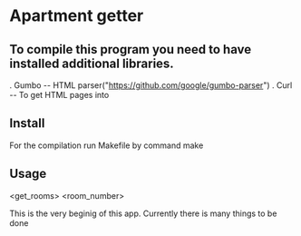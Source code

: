 # Apartment getter

## To compile this program you need to have installed additional libraries.
 
  .   Gumbo -- HTML parser("https://github.com/google/gumbo-parser")
  .   Curl  -- To get HTML pages into

## Install

For the compilation run Makefile by command make

## Usage

<get_rooms> <room_number>

This is the very beginig of this app. Currently there is many things to be done
